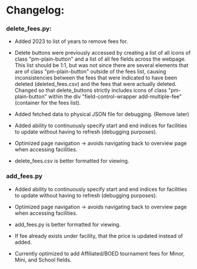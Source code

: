# Changelog:

### delete_fees.py: 

* Added 2023 to list of years to remove fees for.

* Delete buttons were previously accessed by creating a list of all icons of class "pm-plain-button" and a list of all fee fields across the webpage. This list should be 1:1, but was not since there are several elements that are of class "pm-plain-button" outside of the fees list, causing inconsistencies between the fees that were indicated to have been deleted (deleted_fees.csv) and the fees that were actually deleted. Changed so that delete_buttons strictly includes icons of class "pm-plain-button" within the div "field-control-wrapper add-multiple-fee" (container for the fees list).

* Added fetched data to physical JSON file for debugging. (Remove later)

* Added ability to continuously specify start and end indices for facilities to update without having to refresh (debugging purposes).

* Optimized page navigation -> avoids navigating back to overview page when accessing facilities.

* delete_fees.csv is better formatted for viewing. 

### add_fees.py

* Added ability to continuously specify start and end indices for facilities to update without having to refresh (debugging purposes).

* Optimized page navigation -> avoids navigating back to overview page when accessing facilities.

* add_fees.py is better formatted for viewing.

* If fee already exists under facility, that the price is updated instead of added.

* Currently optimized to add Affiliated/BOED tournament fees for Minor, Mini, and School fields. 

